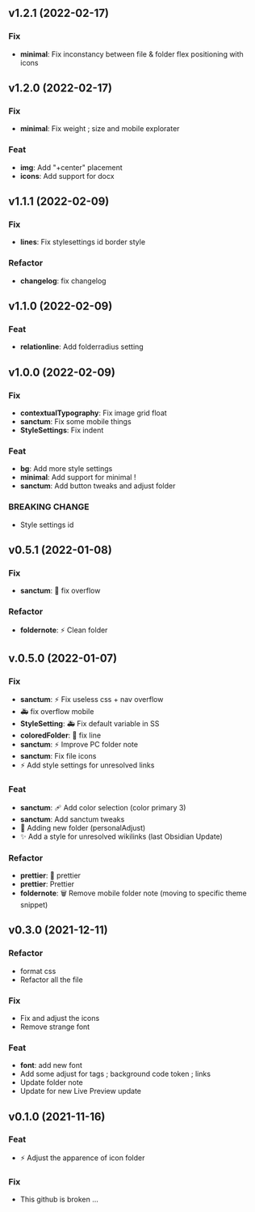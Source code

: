 ## v1.2.1 (2022-02-17)

### Fix

- **minimal**: Fix inconstancy between file & folder flex positioning with icons

## v1.2.0 (2022-02-17)

### Fix

- **minimal**: Fix weight ; size and mobile explorater

### Feat

- **img**: Add "+center" placement
- **icons**: Add support for docx

## v1.1.1 (2022-02-09)

### Fix

- **lines**: Fix stylesettings id border style

### Refactor

- **changelog**: fix changelog

## v1.1.0 (2022-02-09)

### Feat

- **relationline**: Add folderradius setting

## v1.0.0 (2022-02-09)

### Fix

- **contextualTypography**: Fix image grid float
- **sanctum**: Fix some mobile things
- **StyleSettings**: Fix indent

### Feat

- **bg**: Add more style settings
- **minimal**: Add support for minimal !
- **sanctum**: Add button tweaks and adjust folder

### BREAKING CHANGE

- Style settings id

## v0.5.1 (2022-01-08)

### Fix

- **sanctum**: :bug: fix overflow

### Refactor

- **foldernote**: :zap: Clean folder

## v.0.5.0 (2022-01-07)

### Fix

- **sanctum**: :zap: Fix useless css + nav overflow
- :ambulance: fix overflow mobile
- **StyleSetting**: :ambulance: Fix default variable in SS
- **coloredFolder**: :art: fix line
- **sanctum**: :zap: Improve PC folder note
- **sanctum**: Fix file icons
- :zap: Add style settings for unresolved links

### Feat

- **sanctum**: :adhesive_bandage: Add color selection (color primary 3)
- **sanctum**: Add sanctum tweaks
- :art: Adding new folder (personalAdjust)
- :sparkles: Add a style for unresolved wikilinks (last Obsidian Update)

### Refactor

- **prettier**: :art: prettier
- **prettier**: Prettier
- **foldernote**: :wastebasket: Remove mobile folder note (moving to specific theme snippet)

## v0.3.0 (2021-12-11)

### Refactor

- format css
- Refactor all the file

### Fix

- Fix and adjust the icons
- Remove strange font

### Feat

- **font**: add new font
- Add some adjust for tags ; background code token ; links
- Update folder note
- Update for new Live Preview update

## v0.1.0 (2021-11-16)

### Feat

- :zap: Adjust the apparence of icon folder

### Fix

- This github is broken ...
